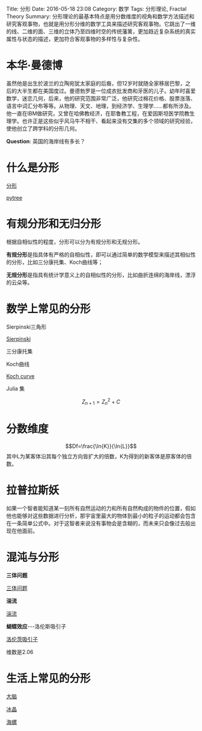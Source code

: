 Title: 分形
Date: 2016-05-18 23:08
Category: 数学
Tags: 分形理论, Fractal Theory
Summary: 分形理论的最基本特点是用分数维度的视角和数学方法描述和研究客观事物，也就是用分形分维的数学工具来描述研究客观事物。它跳出了一维的线、二维的面、三维的立体乃至四维时空的传统藩篱，更加趋近复杂系统的真实属性与状态的描述，更加符合客观事物的多样性与复杂性。

# 本华·曼德博

虽然他是出生於波兰的立陶宛犹太家庭的后裔，但12岁时就随全家移居巴黎，之后的大半生都在美国度过。曼德勃罗是一位成衣批发商和牙医的儿子。幼年时喜爱数学，迷恋几何，后来，他的研究范围非常广泛，他研究过棉花价格、股票涨落、语言中词汇分布等等。从物理、天文、地理，到经济学、生理学……都有所涉及。他一直在IBM做研究，又曾在哈佛教经济，在耶鲁教工程，在爱因斯坦医学院教生理学。也许正是这些似乎风马牛不相干、看起来没有交集的多个领域的研究经验，使他创立了跨学科的分形几何。

**Question**:
英国的海岸线有多长？

# 什么是分形

[分形](http://forin-xyz.github.io/images/20160517_hexaflake.gif)

[pytree](http://forin-xyz.github.io/images/20160517_py_tree.gif)

# 有规分形和无归分形

根据自相似性的程度，分形可以分为有规分形和无规分形。

**有规分形**是指具体有严格的自相似性，即可以通过简单的数学模型来描述其相似性的分形，比如三分康托集、Koch曲线等；

**无规分形**是指具有统计学意义上的自相似性的分形，比如曲折连绵的海岸线，漂浮的云朵等。

# 数学上常见的分形

Sierpinski三角形

[Sierpinski](http://forin-xyz.github.io/images/20160517_sierpinski.gif)

三分康托集

Koch曲线

[Koch curve](http://forin-xyz.github.io/images/20160517_Koch_curve.gif)

Julia 集

$$
Z_{n+1} = Z_{n}^{2} + C
$$


# 分数维度

$$Df=\frac{\ln{K}}{\ln{L}}$$
其中L为某客体沿其每个独立方向皆扩大的倍数，K为得到的新客体是原客体的倍数。

# 拉普拉斯妖

如果一个智者能知道某一刻所有自然运动的力和所有自然构成的物件的位置，假如他也能够对这些数据进行分析，那宇宙里最大的物体到最小的粒子的运动都会包含在一条简单公式中。对于这智者来说没有事物会是含糊的，而未来只会像过去般出现在他面前。

# 混沌与分形

**三体问题**

[三体问题](http://forin-xyz.github.io/images/2010517_st.jpg)

**湍流**

[湍流](http://forin-xyz.github.io/images/20160517_tl.jpg)

**蝴蝶效应**---洛伦斯吸引子

[洛伦茨吸引子](http://forin-xyz.github.io/images/20160517_hdxy.jpg)

维数是2.06

# 生活上常见的分形

[大脑](http://forin-xyz.github.io/images/20160517_dn.jpg)

[冰晶](http://forin-xyz.github.io/images/20160517_bj.jpg)

[海螺](http://forin-xyz.github.io/images/20160517_hn.jpg)
